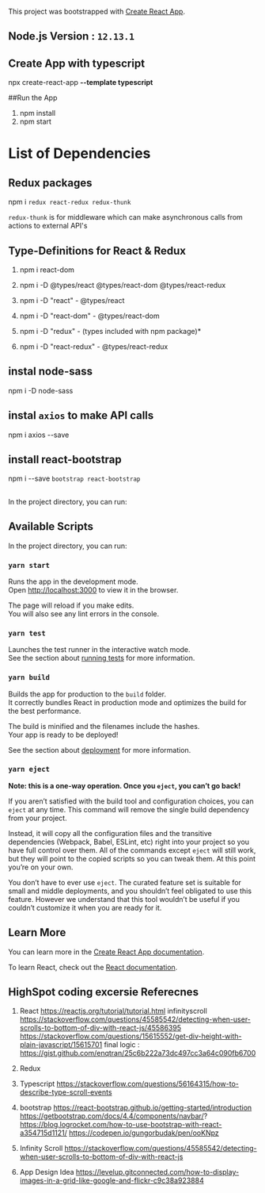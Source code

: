 This project was bootstrapped with [Create React App](https://github.com/facebook/create-react-app).
## Node.js Version : `12.13.1`

## Create App with typescript 

npx create-react-app **--template typescript** _<app-name>_

##Run the App
1. npm install
2. npm start

# List of Dependencies

## Redux packages

npm i `redux react-redux redux-thunk`

`redux-thunk` is for middleware which can make asynchronous calls from actions to external API's


## Type-Definitions for React & Redux
1. npm i react-dom

2. npm i -D @types/react @types/react-dom @types/react-redux

3. npm i -D "react" - @types/react

4. npm i -D "react-dom" - @types/react-dom

5. npm i -D "redux" - (types included with npm package)*

6. npm i -D "react-redux" - @types/react-redux

## instal node-sass

npm i -D node-sass

## instal `axios` to make API calls

npm i axios  --save
## 

## install react-bootstrap

npm i --save `bootstrap react-bootstrap`

## 

In the project directory, you can run:

## Available Scripts

In the project directory, you can run:

### `yarn start`

Runs the app in the development mode.<br />
Open [http://localhost:3000](http://localhost:3000) to view it in the browser.

The page will reload if you make edits.<br />
You will also see any lint errors in the console.

### `yarn test`

Launches the test runner in the interactive watch mode.<br />
See the section about [running tests](https://facebook.github.io/create-react-app/docs/running-tests) for more information.

### `yarn build`

Builds the app for production to the `build` folder.<br />
It correctly bundles React in production mode and optimizes the build for the best performance.

The build is minified and the filenames include the hashes.<br />
Your app is ready to be deployed!

See the section about [deployment](https://facebook.github.io/create-react-app/docs/deployment) for more information.

### `yarn eject`

**Note: this is a one-way operation. Once you `eject`, you can’t go back!**

If you aren’t satisfied with the build tool and configuration choices, you can `eject` at any time. This command will remove the single build dependency from your project.

Instead, it will copy all the configuration files and the transitive dependencies (Webpack, Babel, ESLint, etc) right into your project so you have full control over them. All of the commands except `eject` will still work, but they will point to the copied scripts so you can tweak them. At this point you’re on your own.

You don’t have to ever use `eject`. The curated feature set is suitable for small and middle deployments, and you shouldn’t feel obligated to use this feature. However we understand that this tool wouldn’t be useful if you couldn’t customize it when you are ready for it.

## Learn More

You can learn more in the [Create React App documentation](https://facebook.github.io/create-react-app/docs/getting-started).

To learn React, check out the [React documentation](https://reactjs.org/).

## HighSpot coding excersie Referecnes

1. React
    https://reactjs.org/tutorial/tutorial.html
    infinityscroll
    https://stackoverflow.com/questions/45585542/detecting-when-user-scrolls-to-bottom-of-div-with-react-js/45586395
    https://stackoverflow.com/questions/15615552/get-div-height-with-plain-javascript/15615701
    final logic :
    https://gist.github.com/enqtran/25c6b222a73dc497cc3a64c090fb6700

2. Redux
3. Typescript
    https://stackoverflow.com/questions/56164315/how-to-describe-type-scroll-events

4. bootstrap
    https://react-bootstrap.github.io/getting-started/introduction
    https://getbootstrap.com/docs/4.4/components/navbar/?
    https://blog.logrocket.com/how-to-use-bootstrap-with-react-a354715d1121/
    https://codepen.io/gungorbudak/pen/ooKNpz
5. Infinity Scroll
    https://stackoverflow.com/questions/45585542/detecting-when-user-scrolls-to-bottom-of-div-with-react-js

6. App Design Idea
    https://levelup.gitconnected.com/how-to-display-images-in-a-grid-like-google-and-flickr-c9c38a923884
        

